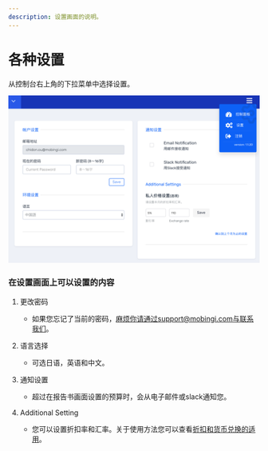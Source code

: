 ```yaml
---
description: 设置画面的说明。
---
```


# 各种设置

从控制台右上角的下拉菜单中选择设置。

![&#x8BBE;&#x7F6E;&#x753B;&#x9762;](../.gitbook/assets/snip20180731_22.png)

### 在设置画面上可以设置的内容

1. 更改密码

   * 如果您忘记了当前的密码，麻烦你请通过support@mobingi.com与联系我们。

2. 语言选择

   * 可选日语，英语和中文。

3. 通知设置

   * 超过在报告书画面设置的预算时，会从电子邮件或slack通知您。

4. Additional Setting
   * 您可以设置折扣率和汇率。关于使用方法您可以查看[折扣和货币兑换的适用](https://docs.mobingi.com/v/wave/mobingi-wave/apply-jpy)。



